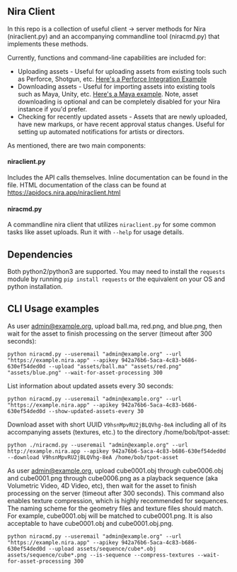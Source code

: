 ## Nira Client
In this repo is a collection of useful client -> server methods for Nira (niraclient.py) and an accompanying commandline tool (niracmd.py) that implements these methods.

Currently, functions and command-line capabilities are included for:
* Uploading assets - Useful for uploading assets from existing tools such as Perforce, Shotgun, etc. [Here's a Perforce Integration Example](https://www.youtube.com/watch?v=AhfdoJv1TP0)
* Downloading assets - Useful for importing assets into existing tools such as Maya, Unity, etc. [Here's a Maya example](https://www.youtube.com/watch?v=JG06Uf8nUCg). Note, asset downloading is optional and can be completely disabled for your Nira instance if you'd prefer.
* Checking for recently updated assets - Assets that are newly uploaded, have new markups, or have recent approval status changes. Useful for setting up automated notifications for artists or directors.

As mentioned, there are two main components:
#### niraclient.py
Includes the API calls themselves. Inline documentation can be found in the file. HTML documentation of the class can be found at https://apidocs.nira.app/niraclient.html
#### niracmd.py
A commandline nira client that utilizes `niraclient.py` for some common tasks like asset uploads. Run it with `--help` for usage details.

## Dependencies
Both python2/python3 are supported. You may need to install the `requests` module by running `pip install requests` or the equivalent on your OS and python installation.

## CLI Usage examples
As user admin@example.org, upload ball.ma, red.png, and blue.png, then wait for the asset to finish processing on the server (timeout after 300 seconds):
```
python niracmd.py --useremail "admin@example.org" --url "https://example.nira.app" --apikey 942a76b6-5aca-4c83-b686-630ef54ded0d --upload "assets/ball.ma" "assets/red.png" "assets/blue.png" --wait-for-asset-processing 300
```

List information about updated assets every 30 seconds:
```
python niracmd.py --useremail "admin@example.org" --url "https://example.nira.app" --apikey 942a76b6-5aca-4c83-b686-630ef54ded0d --show-updated-assets-every 30
```

Download asset with short UUID `V9hsnMpvRU2jBLQVhg-8eA` including all of its accompanying assets (textures, etc.) to the directory /home/bob/tpot-asset:
```
python ./niracmd.py --useremail "admin@example.org" --url http://example.nira.app --apikey 942a76b6-5aca-4c83-b686-630ef54ded0d --download V9hsnMpvRU2jBLQVhg-8eA /home/bob/tpot-asset
```

As user admin@example.org, upload cube0001.obj through cube0006.obj and cube0001.png through cube0006.png as a playback sequence (aka Volumetric Video, 4D Video, etc), then wait for the asset to finish processing on the server (timeout after 300 seconds).
This command also enables texture compression, which is highly recommended for sequences. The naming scheme for the geometry files and texture files should match. For example, cube0001.obj will be matched to cube0001.png. It is also acceptable to have cube0001.obj and cube0001.obj.png.
```
python niracmd.py --useremail "admin@example.org" --url "https://example.nira.app" --apikey 942a76b6-5aca-4c83-b686-630ef54ded0d --upload assets/sequence/cube*.obj assets/sequence/cube*.png --is-sequence --compress-textures --wait-for-asset-processing 300
```

